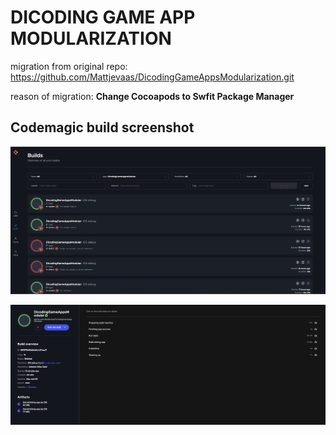 # DICODING GAME APP MODULARIZATION

migration from original repo: https://github.com/Mattjevaas/DicodingGameAppsModularization.git

reason of migration: **Change Cocoapods to Swfit Package Manager**

## Codemagic build screenshot

![plot](./ScreenShot/ss1.png)

![plot](./ScreenShot/ss2.png)